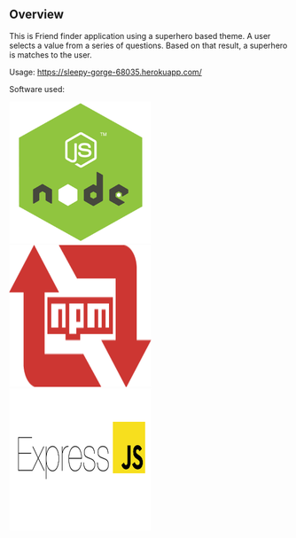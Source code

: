 <h2>Overview</h2>

This is Friend finder application using a superhero based theme. A user selects a value from a series of questions. Based on that result, a superhero is matches to the user. 

Usage: https://sleepy-gorge-68035.herokuapp.com/


Software used: 

<img src="/nodejs_logo.png" width="256" height="256" title="NodeJS"><img src="/npm-logo.png" width="256" height="256" title="Node Package Manager"><img src="/express.png" width="256" height="256" title="Express">




